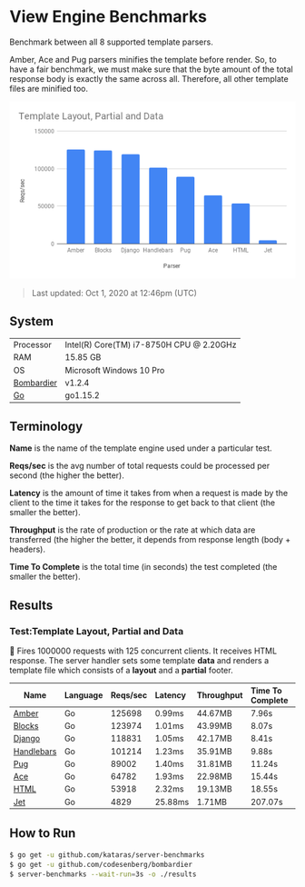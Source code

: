 # View Engine Benchmarks

Benchmark between all 8 supported template parsers.

Amber, Ace and Pug parsers minifies the template before render. So, to have a fair benchmark, we must make sure that the byte amount of the total response body is exactly the same across all. Therefore, all other template files are minified too.

![Benchmarks Chart Graph](chart.png)

> Last updated: Oct 1, 2020 at 12:46pm (UTC)

## System

|    |    |
|----|:---|
| Processor | Intel(R) Core(TM) i7-8750H CPU @ 2.20GHz |
| RAM | 15.85 GB |
| OS | Microsoft Windows 10 Pro |
| [Bombardier](https://github.com/codesenberg/bombardier) | v1.2.4 |
| [Go](https://golang.org) | go1.15.2 |

## Terminology

**Name** is the name of the template engine used under a particular test.

**Reqs/sec** is the avg number of total requests could be processed per second (the higher the better).

**Latency** is the amount of time it takes from when a request is made by the client to the time it takes for the response to get back to that client (the smaller the better).

**Throughput** is the rate of production or the rate at which data are transferred (the higher the better, it depends from response length (body + headers).

**Time To Complete** is the total time (in seconds) the test completed (the smaller the better).

## Results

### Test:Template Layout, Partial and Data

📖 Fires 1000000 requests with 125 concurrent clients. It receives HTML response. The server handler sets some template **data** and renders a template file which consists of a **layout** and a **partial** footer.

| Name | Language | Reqs/sec | Latency | Throughput | Time To Complete |
|------|:---------|:---------|:--------|:-----------|:-----------------|
| [Amber](./amber) | Go |125698 |0.99ms |44.67MB |7.96s |
| [Blocks](./blocks) | Go |123974 |1.01ms |43.99MB |8.07s |
| [Django](./django) | Go |118831 |1.05ms |42.17MB |8.41s |
| [Handlebars](./handlebars) | Go |101214 |1.23ms |35.91MB |9.88s |
| [Pug](./pug) | Go |89002 |1.40ms |31.81MB |11.24s |
| [Ace](./ace) | Go |64782 |1.93ms |22.98MB |15.44s |
| [HTML](./html) | Go |53918 |2.32ms |19.13MB |18.55s |
| [Jet](./jet) | Go |4829 |25.88ms |1.71MB |207.07s |

## How to Run

```sh
$ go get -u github.com/kataras/server-benchmarks
$ go get -u github.com/codesenberg/bombardier
$ server-benchmarks --wait-run=3s -o ./results
```
